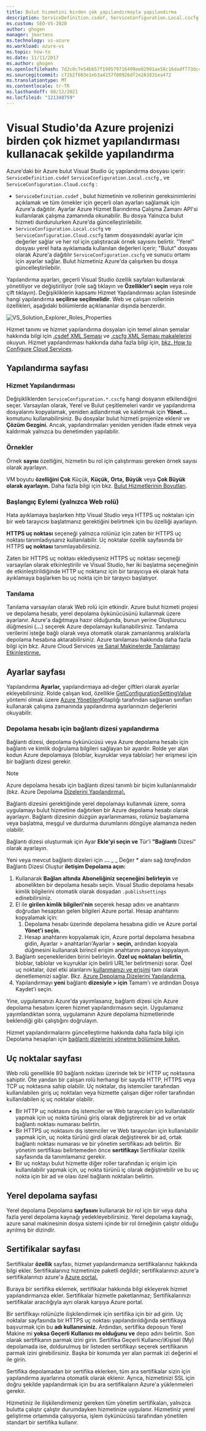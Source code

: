 ```yaml
---
title: Bulut hizmetini birden çok yapılandırmayla yapılandırma
description: ServiceDefinition.csdef, ServiceConfiguration.Local.cscfg ve ServiceConfiguration.Cloud.cscfg dosyalarını değiştirerek bir Azure bulut hizmeti projesini yapılandırmayı öğrenin.
ms.custom: SEO-VS-2020
author: ghogen
manager: jmartens
ms.technology: vs-azure
ms.workload: azure-vs
ms.topic: how-to
ms.date: 11/11/2017
ms.author: ghogen
ms.openlocfilehash: 7d2c0c7e54bb57f199579716499ee02901ae58c16dadf773dc4e5513bb28484d
ms.sourcegitcommit: c72b2f603e1eb3a4157f00926df2e263831ea472
ms.translationtype: MT
ms.contentlocale: tr-TR
ms.lasthandoff: 08/12/2021
ms.locfileid: "121348759"
---
```

# <a name="configuring-your-azure-project-in-visual-studio-to-use-multiple-service-configurations"></a>Visual Studio'da Azure projenizi birden çok hizmet yapılandırması kullanacak şekilde yapılandırma

Azure'daki bir Azure bulut Visual Studio üç yapılandırma dosyası içerir: `ServiceDefinition.csdef` `ServiceConfiguration.Local.cscfg` , ve `ServiceConfiguration.Cloud.cscfg` :

- `ServiceDefinition.csdef` , bulut hizmetinin ve rollerinin gereksinimlerini açıklamak ve tüm örnekler için geçerli olan ayarları sağlamak için Azure'a dağıtılır. Ayarlar Azure Hizmet Barındırma Çalışma Zamanı API'si kullanılarak çalışma zamanında okunabilir. Bu dosya Yalnızca bulut hizmeti durdurulurken Azure'da güncelleştirilebilir.
- `ServiceConfiguration.Local.cscfg` ve `ServiceConfiguration.Cloud.cscfg` tanım dosyasındaki ayarlar için değerler sağlar ve her rol için çalıştıracak örnek sayısını belirtir. "Yerel" dosyası yerel hata ayıklamada kullanılan değerleri içerir; "Bulut" dosyası olarak Azure'a dağıtılır `ServiceConfiguration.cscfg` ve sunucu ortamı için ayarlar sağlar. Bulut hizmetiniz Azure'da çalışırken bu dosya güncelleştirilebilir.

Yapılandırma ayarları, geçerli Visual Studio özellik sayfaları kullanılarak yönetiliyor ve değiştiriliyor (role sağ tıklayın ve **Özellikler'i seçin** veya role çift tıklayın). Değişikliklerin kapsamı Hizmet Yapılandırması açılan listesinde hangi yapılandırma **seçilirse seçilmelidir.** Web ve çalışan rollerinin özellikleri, aşağıdaki bölümlerde açıklananlar dışında benzerdir.

![VS_Solution_Explorer_Roles_Properties](./media/vs-azure-tools-multiple-services-project-configurations/IC784076.png)

Hizmet tanımı ve hizmet yapılandırma dosyaları için temel alınan şemalar hakkında bilgi için [.csdef XML Şeması](/azure/cloud-services/schema-csdef-file) ve [.cscfg XML Şeması makalelerini](/azure/cloud-services/schema-cscfg-file) okuyun. Hizmet yapılandırması hakkında daha fazla bilgi için, [bkz. How to Configure Cloud Services](/azure/cloud-services/cloud-services-how-to-configure-portal).

## <a name="configuration-page"></a>Yapılandırma sayfası

### <a name="service-configuration"></a>Hizmet Yapılandırması

Değişikliklerden `ServiceConfiguration.*.cscfg` hangi dosyanın etkilendiğini seçer. Varsayılan olarak, Yerel ve Bulut çeşitlemeleri vardır ve yapılandırma dosyalarını kopyalamak, yeniden adlandırmak ve kaldırmak için **Yönet...** komutunu kullanabilirsiniz. Bu dosyalar bulut hizmeti projenize eklenir ve **Çözüm Gezgini.** Ancak, yapılandırmaları yeniden yeniden ifade etmek veya kaldırmak yalnızca bu denetimden yapılabilir.

### <a name="instances"></a>Örnekler

Örnek **sayısı** özelliğini, hizmetin bu rol için çalıştırması gereken örnek sayısı olarak ayarlayın.

VM boyutu **özelliğini Çok** Küçük, **Küçük,** **Orta,** **Büyük** veya **Çok Büyük** **olarak ayarlayın.**  Daha fazla bilgi için bkz. [Bulut Hizmetlerinin Boyutları](/azure/cloud-services/cloud-services-sizes-specs).

### <a name="startup-action-web-role-only"></a>Başlangıç Eylemi (yalnızca Web rolü)

Hata ayıklamaya başlarken http Visual Studio veya HTTPS uç noktaları için bir web tarayıcısı başlatmanız gerektiğini belirtmek için bu özelliği ayarlayın.

**HTTPS uç noktası** seçeneği yalnızca rolünüz için zaten bir HTTPS uç noktası tanımladıysanız kullanılabilir. Uç noktalar özellik sayfasında bir HTTPS **uç noktası** tanımlayabilirsiniz.

Zaten bir HTTPS uç noktası eklediyseniz HTTPS uç noktası seçeneği varsayılan olarak etkinleştirilir ve Visual Studio, her iki başlatma seçeneğinin de etkinleştirildiğinde HTTP uç noktanız için bir tarayıcıya ek olarak hata ayıklamaya başlarken bu uç nokta için bir tarayıcı başlatıyor.

### <a name="diagnostics"></a>Tanılama

Tanılama varsayılan olarak Web rolü için etkindir. Azure bulut hizmeti projesi ve depolama hesabı, yerel depolama öykünücüsünü kullanmak üzere ayarlanır. Azure'a dağıtmaya hazır olduğunda, bunun yerine Oluşturucu düğmesini (**...**) seçerek Azure depolamayı kullanabilirsiniz. Tanılama verilerini isteğe bağlı olarak veya otomatik olarak zamanlanmış aralıklarla depolama hesabına aktarabilirsiniz. Azure tanılaması hakkında daha fazla bilgi için bkz. Azure Cloud Services [ve Sanal Makinelerde Tanılamayı Etkinleştirme.](/azure/cloud-services/cloud-services-dotnet-diagnostics)

## <a name="settings-page"></a>Ayarlar sayfası

Yapılandırma **Ayarlar,** yapılandırmaya ad-değer çiftleri olarak ayarlar ekleyebilirsiniz. Rolde çalışan kod, özellikle [GetConfigurationSettingValue](/previous-versions/azure/reference/ee772857(v=azure.100)) yöntemi olmak üzere [Azure Yönetilen](/previous-versions/azure/dn602775(v=azure.11))Kitaplığı tarafından sağlanan sınıfları kullanarak çalışma zamanında yapılandırma ayarlarınızın değerlerini okuyabilir.

### <a name="configuring-a-connection-string-for-a-storage-account"></a>Depolama hesabı için bağlantı dizesi yapılandırma

Bağlantı dizesi, depolama öykünücüsü veya Azure depolama hesabı için bağlantı ve kimlik doğrulama bilgileri sağlayan bir ayardır. Rolde yer alan kodun Azure depolamaya (bloblar, kuyruklar veya tablolar) her erişmesi için bir bağlantı dizesi gerekir.

> [!Note]
> Azure depolama hesabı için bağlantı dizesi tanımlı bir biçim kullanlanmalıdır (bkz. Azure Depolama [Dizelerini Yapılandırma).](/azure/storage/common/storage-configure-connection-string)

Bağlantı dizesini gerektiğinde yerel depolamayı kullanmak üzere, sonra uygulamayı bulut hizmetine dağıtırken bir Azure depolama hesabı olarak ayarlayın. Bağlantı dizesinin düzgün ayarlanmaması, rolünüz başlamama veya başlatma, meşgul ve durdurma durumlarını döngüye alamanıza neden olabilir.

Bağlantı dizesi oluşturmak için Ayar **Ekle'yi seçin ve** Tür'i **"Bağlantı** Dizesi" olarak ayarlayın.

Yeni veya mevcut bağlantı dizeleri için **...** _ _ Değer * alanı sağ *tarafından* Bağlantı Dizesi Oluştur **iletişim Depolama açın:**

1. Kullanarak **Bağlan altında** **Aboneliğiniz seçeneğini belirleyin** ve abonelikten bir depolama hesabı seçin. Visual Studio depolama hesabı kimlik bilgilerini otomatik olarak dosyadan `.publishsettings` edinebilirsiniz.
1. El ile **girilen kimlik bilgileri'nin** seçerek hesap adını ve anahtarını doğrudan hesaptan gelen bilgileri Azure portal. Hesap anahtarını kopyalamak için:
    1. Depolama hesabı üzerinde depolama hesabına gidin ve Azure portal **Yönet'i seçin.**
    1. Hesap anahtarını kopyalamak için, Azure portal depolama hesabına gidin, Ayarlar > anahtarları'Ayarlar > **seçin,** ardından kopyala düğmesini kullanarak birincil erişim anahtarını panoya kopyalayın.
1. Bağlantı seçenekleriden birini belirleyin. **Özel uç noktaları belirtin,** bloblar, tablolar ve kuyruklar için belirli URL'ler belirtmenizi sorar. Özel uç noktalar, özel etki alanlarını [kullanmanızı ve erişimi](/azure/storage/blobs/storage-custom-domain-name) tam olarak denetlemenizi sağlar. Bkz. [Azure Depolama Dizelerini Yapılandırma.](/azure/storage/common/storage-configure-connection-string)
1. Yapılandırmayı **yeni** bağlantı **dizesiyle > için** Tamam'ı ve ardından Dosya Kaydet'i seçin.

Yine, uygulamanızı Azure'da yayımlasanız, bağlantı dizesi için Azure depolama hesabını içeren hizmet yapılandırmasını seçin. Uygulamanız yayımlandıktan sonra, uygulamanın Azure depolama hizmetlerinde beklendiği gibi çalıştığını doğrulayın.

Hizmet yapılandırmalarını güncelleştirme hakkında daha fazla bilgi için Depolama hesapları için [bağlantı dizelerini yönetme bölümüne bakın.](vs-azure-tools-configure-roles-for-cloud-service.md#manage-connection-strings-for-storage-accounts)

## <a name="endpoints-page"></a>Uç noktalar sayfası

Web rolü genellikle 80 bağlantı noktası üzerinde tek bir HTTP uç noktasına sahiptir. Öte yandan bir çalışan rolü herhangi bir sayıda HTTP, HTTPS veya TCP uç noktasına sahip olabilir. Uç noktalar, dış istemciler tarafından kullanılabilen giriş uç noktaları veya hizmette çalışan diğer roller tarafından kullanılabilen iç uç noktalar olabilir.

- Bir HTTP uç noktasını dış istemciler ve Web tarayıcıları için kullanılabilir yapmak için uç nokta türünü giriş olarak değiştirerek bir ad ve ortak bağlantı noktası numarası belirtin.
- Bir HTTPS uç noktasını dış istemciler ve Web tarayıcıları için kullanılabilir yapmak için, uç nokta türünü girdi olarak değiştirerek bir ad, ortak bağlantı noktası numarası ve bir yönetim sertifikası adı belirtin. Bir yönetim sertifikası belirtemeden önce **sertifikayı** Sertifikalar özellik sayfasında da tanımlamanız gerekir.
- Bir uç noktayı bulut hizmette diğer roller tarafından iç erişim için kullanılabilir yapmak için, uç nokta türünü iç olarak değiştirebilir ve bu uç nokta için bir ad ve olası özel bağlantı noktaları belirtin.

## <a name="local-storage-page"></a>Yerel depolama sayfası

Yerel depolama Depolama **sayfasını** kullanarak bir rol için bir veya daha fazla yerel depolama kaynağı yedekleyebilirsiniz. Yerel depolama kaynağı, azure sanal makinesinin dosya sistemi içinde bir rol örneğinin çalıştır olduğu ayrılmış bir dizindir.

## <a name="certificates-page"></a>Sertifikalar sayfası

Sertifikalar **özellik** sayfası, hizmet yapılandırmanıza sertifikalarınız hakkında bilgi ekler. Sertifikalarınız hizmetinize paketli değildir; sertifikalarınızı azure'a sertifikalarınızı azure'a [Azure portal.](https://portal.azure.com)

Buraya bir sertifika eklemek, sertifikalar hakkında bilgi ekleyerek hizmet yapılandırmanıza ekler. Sertifikalar hizmetle paketlanmaz; Sertifikalarınızı sertifikalar aracılığıyla ayrı olarak karşıya Azure portal.

Bir sertifikayı rolünüzle ilişkilendirmek için sertifika için bir ad girin. Uç noktalar sayfasında bir HTTPS uç noktası yapılandırıldığında sertifikaya başvurmak için bu **adı kullanırsiniz.** Ardından, sertifika deposun Yerel Makine mi **yoksa Geçerli** **Kullanıcı mı olduğunu ve** depo adını belirtin. Son olarak sertifikanın parmak izini girin. Sertifika Geçerli Kullanıcı\Kişisel (My) depolamada ise, doldurulmuş bir listeden sertifikayı seçerek sertifikanın parmak izini girebilirsiniz. Başka bir konumda yer alan parmak izi değerini el ile girin.

Sertifika depolamadan bir sertifika eklerken, tüm ara sertifikalar sizin için yapılandırma ayarlarına otomatik olarak eklenir. Ayrıca, hizmetinizi SSL için doğru şekilde yapılandırmak için bu ara sertifikaların Azure'a yüklenmeleri gerekir.

Hizmetiniz ile ilişkilendirmeniz gereken tüm yönetim sertifikaları, yalnızca bulutta çalıştır çalıştır durumdayken hizmetinize uygulanır. Hizmetiniz yerel geliştirme ortamında çalışıyorsa, işlem öykünücüsü tarafından yönetilen standart bir sertifika kullanır.

